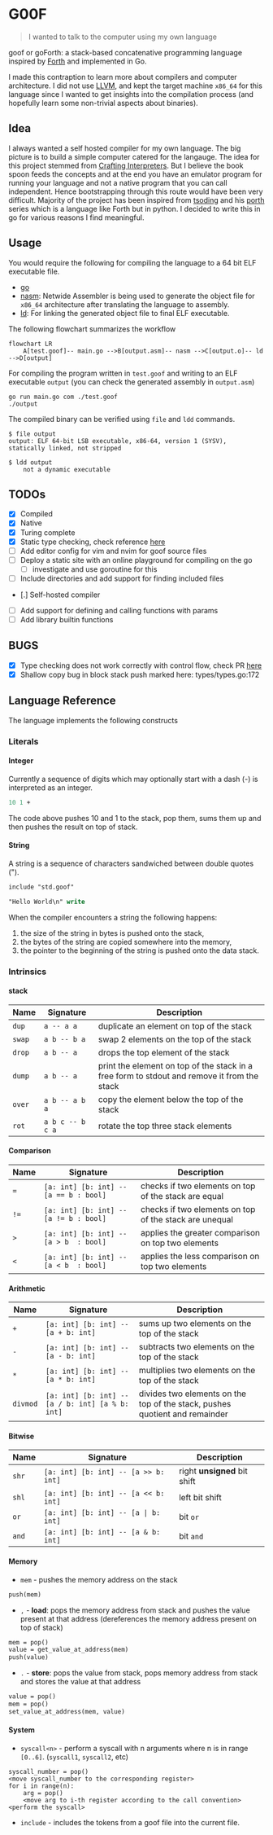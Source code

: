 # G00F

> I wanted to talk to the computer using my own language

goof or goForth: a stack-based concatenative programming language inspired by [Forth](https://en.wikipedia.org/wiki/Forth_(programming_language)) and implemented in Go.

I made this contraption to learn more about compilers and computer architecture.
I did not use [LLVM](https://llvm.org/), and kept the target machine `x86_64` for this language since I wanted to get insights into the compilation process (and hopefully learn some non-trivial aspects about binaries).

## Idea

I always wanted a self hosted compiler for my own language. The big picture is to build a simple computer catered for the langauge.
The idea for this project stemmed from [Crafting Interpreters](https://www.craftinginterpreters.com/). But I believe the book spoon feeds the concepts and at the end you have an emulator program for running your language and not a native program that you can call independent. Hence bootstrapping through this route would have been very difficult.
Majority of the project has been inspired from [tsoding](https://www.youtube.com/@TsodingDaily) and his [porth](https://www.youtube.com/playlist?list=PLpM-Dvs8t0VbMZA7wW9aR3EtBqe2kinu4) series which is a language like Forth but in python. I decided to write this in go for various reasons I find meaningful.

## Usage

You would require the following for compiling the language to a 64 bit ELF executable file.
- [go](https://go.dev/)
- [nasm](https://nasm.us/): Netwide Assembler is being used to generate the object file for `x86_64` architecture after translating the language to assembly.
- [ld](https://linux.die.net/man/1/ld): For linking the generated object file to final ELF executable.

The following flowchart summarizes the workflow

```mermaid
flowchart LR
    A[test.goof]-- main.go -->B[output.asm]-- nasm -->C[output.o]-- ld -->D[output]
```

For compiling the program written in `test.goof` and writing to an ELF executable `output` (you can check the generated assembly in `output.asm`)
```shell
go run main.go com ./test.goof
./output
```

The compiled binary can be verified using `file` and `ldd` commands.
```shell
$ file output
output: ELF 64-bit LSB executable, x86-64, version 1 (SYSV), statically linked, not stripped

$ ldd output
	not a dynamic executable
```

## TODOs
- [x] Compiled
- [x] Native
- [x] Turing complete
- [x] Static type checking, check reference [here](https://binji.github.io/posts/webassembly-type-checking/)
- [ ] Add editor config for vim and nvim for goof source files
- [ ] Deploy a static site with an online playground for compiling on the go
    - [ ] investigate and use goroutine for this
- [ ] Include directories and add support for finding included files
- [.] Self-hosted compiler
- [ ] Add support for defining and calling functions with params
- [ ] Add library builtin functions

## BUGS
- [x] Type checking does not work correctly with control flow, check PR [here](https://github.com/sneaky-potato/goof/pull/4)
- [x] Shallow copy bug in block stack push marked here: types/types.go:172

## Language Reference

The language implements the following constructs

### Literals

#### Integer

Currently a sequence of digits which may optionally start with a dash (-) is interpreted as an integer.

```pascal
10 1 +
```

The code above pushes 10 and 1 to the stack, pop them, sums them up and then pushes the result on top of stack.

#### String

A string is a sequence of characters sandwiched between double quotes (").

```pascal
include "std.goof"

"Hello World\n" write
```

When the compiler encounters a string the following happens:
1. the size of the string in bytes is pushed onto the stack,
2. the bytes of the string are copied somewhere into the memory,
3. the pointer to the beginning of the string is pushed onto the data stack.

### Intrinsics

#### stack

| Name    | Signature        | Description                                                                                 |
| ---     | ---              | ---                                                                                         |
| `dup`   | `a -- a a`       | duplicate an element on top of the stack                                                    |
| `swap`  | `a b -- b a`     | swap 2 elements on the top of the stack                                                     |
| `drop`  | `a b -- a`       | drops the top element of the stack                                                          |
| `dump`  | `a b -- a`       | print the element on top of the stack in a free form to stdout and remove it from the stack |
| `over`  | `a b -- a b a`   | copy the element below the top of the stack                                                 |
| `rot`   | `a b c -- b c a` | rotate the top three stack elements                                                         |

#### Comparison

| Name | Signature                              | Description                                            |
| ---  | ---                                    | ---                                                    |
| `=`  | `[a: int] [b: int] -- [a == b : bool]` | checks if two elements on top of the stack are equal   |
| `!=` | `[a: int] [b: int] -- [a != b : bool]` | checks if two elements on top of the stack are unequal |
| `>`  | `[a: int] [b: int] -- [a > b  : bool]` | applies the greater comparison on top two elements     |
| `<`  | `[a: int] [b: int] -- [a < b  : bool]` | applies the less comparison on top two elements        |

#### Arithmetic

| Name     | Signature                                        | Description                                                                 |
| ---      | ---                                              | ---                                                                         |
| `+`      | `[a: int] [b: int] -- [a + b: int]`              | sums up two elements on the top of the stack                                |
| `-`      | `[a: int] [b: int] -- [a - b: int]`              | subtracts two elements on the top of the stack                              |
| `*`      | `[a: int] [b: int] -- [a * b: int]`              | multiplies two elements on the top of the stack                             |
| `divmod` | `[a: int] [b: int] -- [a / b: int] [a % b: int]` | divides two elements on the top of the stack, pushes quotient and remainder |

#### Bitwise

| Name  | Signature                            | Description                  |
| ---   | ---                                  | ---                          |
| `shr` | `[a: int] [b: int] -- [a >> b: int]` | right **unsigned** bit shift |
| `shl` | `[a: int] [b: int] -- [a << b: int]` | left bit shift               |
| `or`  | `[a: int] [b: int] -- [a \| b: int]` | bit `or`                     |
| `and` | `[a: int] [b: int] -- [a & b: int]`  | bit `and`                    |

#### Memory

- `mem` - pushes the memory address on the stack
```pascal
push(mem)
```

- `,` - **load**: pops the memory address from stack and pushes the value present at that address (dereferences the memory address present on top of stack)
```pascal
mem = pop()
value = get_value_at_address(mem)
push(value)
```

- `.` - **store**: pops the value from stack, pops memory address from stack and stores the value at that address
```pascal
value = pop()
mem = pop()
set_value_at_address(mem, value)
```

#### System

- `syscall<n>` - perform a syscall with n arguments where n is in range `[0..6]`. (`syscall1`, `syscall2`, etc)

```porth
syscall_number = pop()
<move syscall_number to the corresponding register>
for i in range(n):
    arg = pop()
    <move arg to i-th register according to the call convention>
<perform the syscall>
```

- `include` - includes the tokens from a goof file into the current file.
